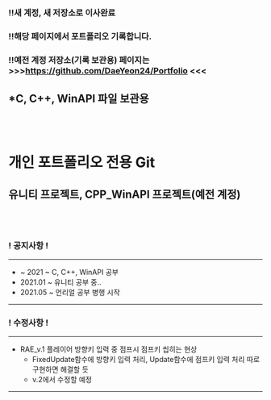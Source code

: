 ### !!새 계정, 새 저장소로 이사완료
### !!해당 페이지에서 포트폴리오 기록합니다.
### !!예전 계정 저장소(기록 보관용) 페이지는 >>>https://github.com/DaeYeon24/Portfolio <<<
## *C, C++, WinAPI 파일 보관용
<br><br>

# 개인 포트폴리오 전용 Git
## 유니티 프로젝트, CPP_WinAPI 프로젝트(예전 계정)
<br><br>

### ! 공지사항 !
---
+  ~ 2021 ~ C, C++, WinAPI 공부
+ 2021.01 ~ 유니티 공부 중..
+ 2021.05 ~ 언리얼 공부 병행 시작
---
### ! 수정사항 !
---
+ RAE_v.1 플레이어 방향키 입력 중 점프시 점프키 씹히는 현상
  + FixedUpdate함수에 방향키 입력 처리, Update함수에 점프키 입력 처리 따로 구현하면 해결할 듯
  + v.2에서 수정할 예정
---
